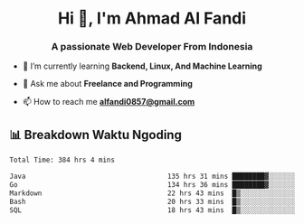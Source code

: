 <h1 align="center">Hi 👋, I'm Ahmad Al Fandi</h1>
<h3 align="center">A passionate Web Developer From Indonesia</h3>

- 🌱 I’m currently learning **Backend, Linux, And Machine Learning**

- 💬 Ask me about **Freelance and Programming**

- 📫 How to reach me **<alfandi0857@gmail.com>**


## 📊 Breakdown Waktu Ngoding

<!--START_SECTION:waka-->

```txt
Total Time: 384 hrs 4 mins

Java                                   135 hrs 31 mins ████████▓░░░░░░░░░░░░░░░░   35.00 %
Go                                     134 hrs 36 mins ████████▓░░░░░░░░░░░░░░░░   34.77 %
Markdown                               22 hrs 43 mins  █▒░░░░░░░░░░░░░░░░░░░░░░░   05.87 %
Bash                                   20 hrs 33 mins  █▒░░░░░░░░░░░░░░░░░░░░░░░   05.31 %
SQL                                    18 hrs 43 mins  █▒░░░░░░░░░░░░░░░░░░░░░░░   04.84 %
```

<!--END_SECTION:waka-->
